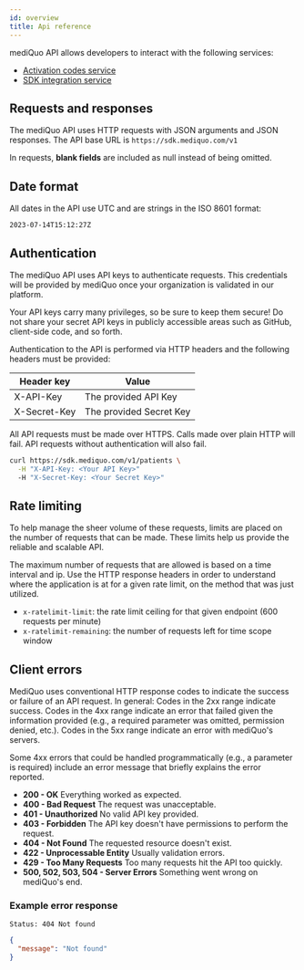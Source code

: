 ```yaml
---
id: overview
title: Api reference
---
```


mediQuo API allows developers to interact with the following services: 
- [Activation codes service](/docs/api/activation-codes.md)
- [SDK integration service](/docs/api/patients.md)

## Requests and responses
The mediQuo API uses HTTP requests with JSON arguments and JSON responses. The API base URL is `https://sdk.mediquo.com/v1`

In requests, **blank fields** are included as null instead of being omitted.

## Date format

All dates in the API use UTC and are strings in the ISO 8601 format:
```
2023-07-14T15:12:27Z
```

## Authentication

The mediQuo API uses API keys to authenticate requests. This credentials will be provided by mediQuo once your organization is validated in our platform.

Your API keys carry many privileges, so be sure to keep them secure! Do not share your secret API keys in publicly accessible areas such as GitHub, client-side code, and so forth.

Authentication to the API is performed via HTTP headers and the following headers must be provided:

| Header key   | Value                   |
| ------------ | ----------------------- |
| X-API-Key    | The provided API Key    |
| X-Secret-Key | The provided Secret Key |

All API requests must be made over HTTPS. Calls made over plain HTTP will fail. API requests without authentication will also fail.

```bash
curl https://sdk.mediquo.com/v1/patients \
  -H "X-API-Key: <Your API Key>"
  -H "X-Secret-Key: <Your Secret Key>"
```

## Rate limiting

To help manage the sheer volume of these requests, limits are placed on the number of requests that can be made. These limits help us provide the reliable and scalable API.

The maximum number of requests that are allowed is based on a time interval and ip. Use the HTTP response headers in order to understand where the application is at for a given rate limit, on the method that was just utilized.

- `x-ratelimit-limit`: the rate limit ceiling for that given endpoint (600 requests per minute)
- `x-ratelimit-remaining`: the number of requests left for time scope window

## Client errors

MediQuo uses conventional HTTP response codes to indicate the success or failure of an API request. In general: Codes in the 2xx range indicate success. Codes in the 4xx range indicate an error that failed given the information provided (e.g., a required parameter was omitted, permission denied, etc.). Codes in the 5xx range indicate an error with mediQuo's servers.

Some 4xx errors that could be handled programmatically (e.g., a parameter is required) include an error message that briefly explains the error reported.

- **200 - OK** Everything worked as expected.
- **400 - Bad Request** The request was unacceptable.
- **401 - Unauthorized** No valid API key provided.
- **403 - Forbidden** The API key doesn't have permissions to perform the request.
- **404 - Not Found** The requested resource doesn't exist.
- **422 - Unprocessable Entity** Usually validation errors.
- **429 - Too Many Requests** Too many requests hit the API too quickly.
- **500, 502, 503, 504 - Server Errors** Something went wrong on mediQuo's end.

### Example error response

```
Status: 404 Not found
```

```json
{
  "message": "Not found"
}
```
